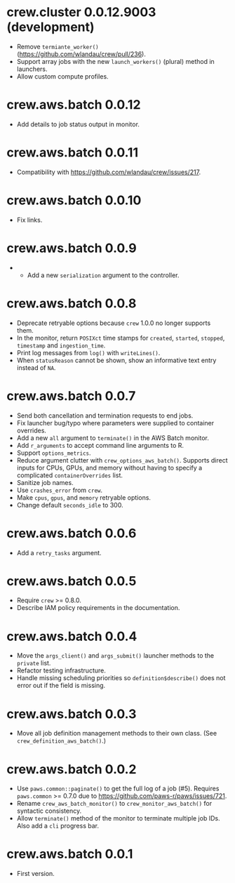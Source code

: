 # crew.cluster 0.0.12.9003 (development)

* Remove `termiante_worker()` (https://github.com/wlandau/crew/pull/236).
* Support array jobs with the new `launch_workers()` (plural) method in launchers.
* Allow custom compute profiles.

# crew.aws.batch 0.0.12

* Add details to job status output in monitor.

# crew.aws.batch 0.0.11

* Compatibility with https://github.com/wlandau/crew/issues/217.

# crew.aws.batch 0.0.10

* Fix links.

# crew.aws.batch 0.0.9

* * Add a new `serialization` argument to the controller.

# crew.aws.batch 0.0.8

* Deprecate retryable options because `crew` 1.0.0 no longer supports them.
* In the monitor, return `POSIXct` time stamps for `created`, `started`, `stopped`, `timestamp` and `ingestion_time`.
* Print log messages from `log()` with `writeLines()`.
* When `statusReason` cannot be shown, show an informative text entry instead of `NA`.

# crew.aws.batch 0.0.7

* Send both cancellation and termination requests to end jobs.
* Fix launcher bug/typo where parameters were supplied to container overrides.
* Add a new `all` argument to `terminate()` in the AWS Batch monitor.
* Add `r_arguments` to accept command line arguments to R.
* Support `options_metrics`.
* Reduce argument clutter with `crew_options_aws_batch()`. Supports direct inputs for CPUs, GPUs, and memory without having to specify a complicated `containerOverrides` list.
* Sanitize job names.
* Use `crashes_error` from `crew`.
* Make `cpus`, `gpus`, and `memory` retryable options.
* Change default `seconds_idle` to 300.

# crew.aws.batch 0.0.6

* Add a `retry_tasks` argument.

# crew.aws.batch 0.0.5

* Require `crew` >= 0.8.0.
* Describe IAM policy requirements in the documentation.

# crew.aws.batch 0.0.4

* Move the `args_client()` and `args_submit()` launcher methods to the `private` list.
* Refactor testing infrastructure.
* Handle missing scheduling priorities so `definition$describe()` does not error out if the field is missing.

# crew.aws.batch 0.0.3

* Move all job definition management methods to their own class. (See `crew_definition_aws_batch()`.)

# crew.aws.batch 0.0.2

* Use `paws.common::paginate()` to get the full log of a job (#5). Requires `paws.common` >= 0.7.0 due to https://github.com/paws-r/paws/issues/721. 
* Rename `crew_aws_batch_monitor()` to `crew_monitor_aws_batch()` for syntactic consistency.
* Allow `terminate()` method of the monitor to terminate multiple job IDs. Also add a `cli` progress bar.

# crew.aws.batch 0.0.1

* First version.
